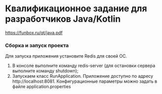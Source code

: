# Квалификационное задание для разработчиков Java/Kotlin

https://funbox.ru/qt/java.pdf

### Сборка и запуск проекта
Для запуска приложения установите Redis для своей ОС.
1. В консоле выполните команду redis-server (для остановки сервера выполните
команду shutdown);
2. Запускаем класс RunApplication.
Приложение доступно по адресу http://localhost:8081.
Конфигурационные параметры можно задать в файле application.properties